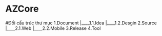 # AZCore

#Đổi cấu trúc thư mục
1.Document
|____1.1.Idea
|____1.2.Desgin
2.Source
|____2.1.Web
|____2.2.Mobile
3.Release
4.Tool

